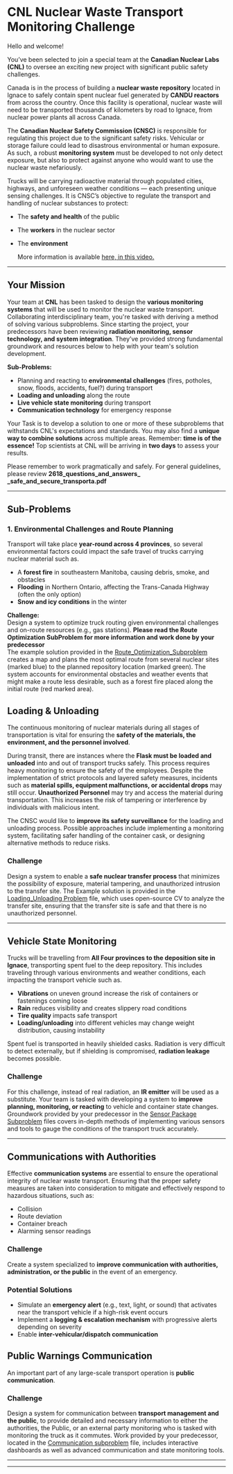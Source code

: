# CNL Nuclear Waste Transport Monitoring Challenge

Hello and welcome!  

You’ve been selected to join a special team at the **Canadian Nuclear Labs (CNL)** to oversee an exciting new project with significant public safety challenges.  

Canada is in the process of building a **nuclear waste repository** located in Ignace to safely contain spent nuclear fuel generated by **CANDU reactors** from across the country. Once this facility is operational, nuclear waste will need to be transported thousands of kilometers by road to Ignace, from nuclear power plants all across Canada.  

The **Canadian Nuclear Safety Commission (CNSC)** is responsible for regulating this project due to the significant safety risks. Vehicular or storage failure could lead to disastrous environmental or human exposure. As such, a robust **monitoring system** must be developed to not only detect exposure, but also to protect against anyone who would want to use the nuclear waste nefariously.  

Trucks will be carrying radioactive material through populated cities, highways, and unforeseen weather conditions — each presenting unique sensing challenges. It is CNSC’s objective to regulate the transport and handling of nuclear substances to protect:  

- The **safety and health** of the public  
- The **workers** in the nuclear sector  
- The **environment**

  More information is available [here, in this video.](https://www.youtube.com/watch?v=DTEPPzmhYks )

---

## Your Mission  

Your team at **CNL** has been tasked to design the **various monitoring systems** that will be used to monitor the nuclear waste transport. Collaborating interdisciplinary team, you're tasked with deriving a method of solving various subproblems. Since starting the project, your predecessors have been reviewing **radiation monitoring, sensor technology, and system integration**. They’ve provided strong fundamental groundwork and resources below to help with your team's solution development.  

**Sub-Problems:**  
- Planning and reacting to **environmental challenges** (fires, potholes, snow, floods, accidents, fuel?) during transport  
- **Loading and unloading** along the route  
- **Live vehicle state monitoring** during transport  
- **Communication technology** for emergency response  

Your Task is to develop a solution to one or more of these subproblems that withstands CNL's expectations and standards. You may also find a **unique way to combine solutions** across multiple areas. Remember: **time is of the essence!** Top scientists at CNL will be arriving in **two days** to assess your results.

Please remember to work pragmatically and safely. For general guidelines, please review **2618_questions_and_answers_ _safe_and_secure_transporta.pdf** 


---

## Sub-Problems  

### 1. Environmental Challenges and Route Planning  

Transport will take place **year-round across 4 provinces**, so several environmental factors could impact the safe travel of trucks carrying nuclear material such as.  

- A **forest fire** in southeastern Manitoba, causing debris, smoke, and obstacles  
- **Flooding** in Northern Ontario, affecting the Trans-Canada Highway (often the only option)  
- **Snow and icy conditions** in the winter  


**Challenge:**  
Design a system to optimize truck routing given environmental challenges and on-route resources (e.g., gas stations).
**Please read the Route Optimization SubProblem for more information and work done by your predecessor**  
The example solution provided in the [Route_Optimization_Subproblem](https://github.com/IdeasClinicUWaterloo/F25-NuclearIC/tree/main/Route_Optimization_Subproblem) creates a map and plans the most optimal route from several nuclear sites (marked blue) to the planned repository location (marked green). The system accounts for environmental obstacles and weather events that might make a route less desirable, such as a forest fire placed along the initial route (red marked area).  


## Loading & Unloading  

The continuous monitoring of nuclear materials during all stages of transportation is vital for ensuring the **safety of the materials, the environment, and the personnel involved**.  

During transit, there are instances where the **Flask must be loaded and unloaded** into and out of transport trucks safely. This process requires heavy monitoring to ensure the safety of the employees. Despite the implementation of strict protocols and layered safety measures, incidents such as **material spills, equipment malfunctions, or accidental drops** may still occur.  **Unauthorized Personnel** may try and access the material during transportation. This increases the risk of tampering or interference by individuals with malicious intent.  

The CNSC would like to **improve its safety surveillance** for the loading and unloading process. Possible approaches include implementing a monitoring system, facilitating safer handling of the container cask, or designing alternative methods to reduce risks.  

### Challenge  
Design a system to enable a **safe nuclear transfer process** that minimizes the possibility of exposure, material tampering, and unauthorized intrusion to the transfer site. The Example solution is provided in the[ Loading_Unloading Problem](https://github.com/IdeasClinicUWaterloo/F25-NuclearIC/tree/main/loading_unloading_problem) file, which uses open-source CV to analyze the transfer site, ensuring that the transfer site is safe and that there is no unauthorized personnel. 
 
---

## Vehicle State Monitoring  

Trucks will be travelling from **All Four provinces to the deposition site in Ignace**, transporting spent fuel to the deep repository. This includes traveling through various environments and weather conditions, each impacting the transport vehicle such as.  

- **Vibrations** on uneven ground increase the risk of containers or fastenings coming loose  
- **Rain** reduces visibility and creates slippery road conditions  
- **Tire quality** impacts safe transport  
- **Loading/unloading** into different vehicles may change weight distribution, causing instability  

Spent fuel is transported in heavily shielded casks. Radiation is very difficult to detect externally, but if shielding is compromised, **radiation leakage** becomes possible.  

### Challenge  
For this challenge, instead of real radiation, an **IR emitter** will be used as a substitute. Your team is tasked with developing a system to **improve planning, monitoring, or reacting** to vehicle and container state changes. Groundwork provided by your predecessor in the [Sensor Package Subproblem](https://github.com/IdeasClinicUWaterloo/F25-NuclearIC/tree/main/Sensor%20Package%20Subproblem) files covers in-depth methods of implementing various sensors and tools to gauge the conditions of the transport truck accurately. 


---

## Communications with Authorities  

Effective **communication systems** are essential to ensure the operational integrity of nuclear waste transport. Ensuring that the proper safety measures are taken into consideration to mitigate and effectively respond to hazardous situations, such as: 

- Collision  
- Route deviation  
- Container breach  
- Alarming sensor readings 

### Challenge  
Create a system specialized to **improve communication with authorities, administration, or the public** in the event of an emergency.   

### Potential Solutions  
- Simulate an **emergency alert** (e.g., text, light, or sound) that activates near the transport vehicle if a high-risk event occurs  
- Implement a **logging & escalation mechanism** with progressive alerts depending on severity  
- Enable **inter-vehicular/dispatch communication**  


## Public Warnings Communication  

An important part of any large-scale transport operation is **public communication**.  

### Challenge  
Design a system for communication between **transport management and the public**, to provide detailed and necessary information to either the authorities, the Public, or an external party monitoring who is tasked with monitoring the truck as it commutes. Work provided by your predecessor, located in the [Communication subproblem](https://github.com/IdeasClinicUWaterloo/F25-NuclearIC/tree/main/Communication_Subproblem) file,  includes interactive dashboards as well as advanced communication and state monitoring tools. 

---


---
